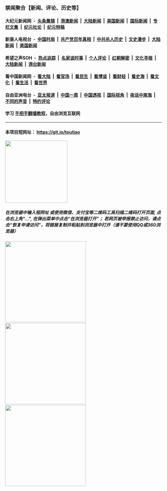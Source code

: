 ### 禁闻聚合【新闻、评论、历史等】

#### 大纪元新闻网 &nbsp;-&nbsp; [头条集锦](indexes/E头条集锦.md?t=03190502) &nbsp;|&nbsp; [港澳新闻](indexes/E港澳新闻.md?t=03190502)  &nbsp;|&nbsp; [大陆新闻](indexes/E大陆新闻.md?t=03190502) &nbsp;|&nbsp; [美国新闻](indexes/E美国新闻.md?t=03190502) &nbsp;|&nbsp; [国际新闻](indexes/E国际新闻.md?t=03190502) &nbsp;|&nbsp; [专栏文集](indexes/E专栏文集.md?t=03190502) &nbsp;|&nbsp; [纪元社论](indexes/E纪元社论.md?t=03190502) &nbsp;|&nbsp; [纪元特稿](indexes/E纪元特稿.md?t=03190502) 

#### 新唐人电视台 &nbsp;-&nbsp; [中国时局](indexes/N中国时局.md?t=03190502) &nbsp;|&nbsp; [共产党百年真相](indexes/N共产党百年真相.md?t=03190502) &nbsp;|&nbsp; [中共杀人历史](indexes/N中共杀人历史.md?t=03190502) &nbsp;|&nbsp; [文史漫步](indexes/N文史漫步.md?t=03190502) &nbsp;|&nbsp; [大陆新闻](indexes/N大陆新闻.md?t=03190502) &nbsp;|&nbsp; [美国新闻](indexes/N美国新闻.md?t=03190502)

#### 希望之声SOH &nbsp;-&nbsp; [热点追踪](indexes/H热点追踪.md?t=03190502) &nbsp;|&nbsp; [名家谈时事](indexes/H名家谈时事.md?t=03190502) &nbsp;|&nbsp; [个人评论](indexes/H个人评论.md?t=03190502)  &nbsp;|&nbsp; [红朝解密](indexes/H红朝解密.md?t=03190502) &nbsp;|&nbsp; [文化寻根](indexes/H文化寻根.md?t=03190502) &nbsp;|&nbsp; [大陆新闻](indexes/H大陆新闻.md?t=03190502) &nbsp;|&nbsp; [港台新闻](indexes/H港台新闻.md?t=03190502)

#### 看中国新闻网 &nbsp;-&nbsp; [看大陆](indexes/S看大陆.md?t=03190502) &nbsp;|&nbsp; [看官场](indexes/S看官场.md?t=03190502) &nbsp;|&nbsp; [看民生](indexes/S看民生.md?t=03190502)  &nbsp;|&nbsp; [看博谈](indexes/S看博谈.md?t=03190502) &nbsp;|&nbsp; [看财经](indexes/S看财经.md?t=03190502) &nbsp;|&nbsp; [看史海](indexes/S看史海.md?t=03190502) &nbsp;|&nbsp; [看文化](indexes/S看文化.md?t=03190502) &nbsp;|&nbsp; [看生活](indexes/S看生活.md?t=03190502) &nbsp;|&nbsp; [看世界](indexes/S看世界.md?t=03190502)

#### 自由亚洲电台 &nbsp;-&nbsp; [亚太报道](indexes/R亚太报道.md?t=03190502) &nbsp;|&nbsp; [中国一周](indexes/R中国一周.md?t=03190502) &nbsp;|&nbsp; [中国透视](indexes/R中国透视.md?t=03190502)  &nbsp;|&nbsp; [国际视角](indexes/R国际视角.md?t=03190502) &nbsp;|&nbsp; [夜话中南海](indexes/R夜话中南海.md?t=03190502) &nbsp;|&nbsp; [不同的声音](indexes/R不同的声音.md?t=03190502) &nbsp;|&nbsp; [特约评论](indexes/R特约评论.md?t=03190502)

#### 学习 [手把手翻墙教程](https://github.com/gfw-breaker/guides/wiki)，自由浏览互联网

----

#### 本项目短网址： https://git.io/toutiao
<img src="https://raw.githubusercontent.com/gfw-breaker/banned-news/master/scripts/img/qr.png" width="200px"/>  

##### 在浏览器中输入短网址 或使用微信、支付宝等二维码工具扫描二维码打开页面, 点击右上角"...", 在弹出菜单中点击“在浏览器打开”； 若网页被举报禁止访问，请点击“恢复申请访问”，将链接复制并粘贴到浏览器中打开（请不要使用QQ或360浏览器）

<img src="https://raw.githubusercontent.com/gfw-breaker/banned-news/master/scripts/img/1.png" width="260px"/> &nbsp; <img src="https://raw.githubusercontent.com/gfw-breaker/banned-news/master/scripts/img/2.png" width="260px"/> &nbsp; <img src="https://raw.githubusercontent.com/gfw-breaker/banned-news/master/scripts/img/3.png" width="260px"/>
